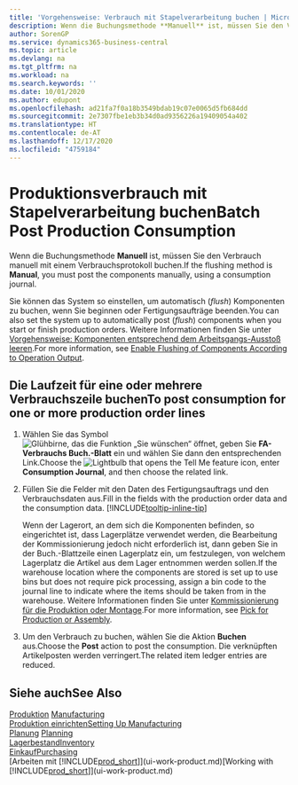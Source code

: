 ```yaml
---
title: 'Vorgehensweise: Verbrauch mit Stapelverarbeitung buchen | Microsoft Docs'
description: Wenn die Buchungsmethode **Manuell** ist, müssen Sie den Verbrauch manuell mit einem Verbrauchsprotokoll buchen.
author: SorenGP
ms.service: dynamics365-business-central
ms.topic: article
ms.devlang: na
ms.tgt_pltfrm: na
ms.workload: na
ms.search.keywords: ''
ms.date: 10/01/2020
ms.author: edupont
ms.openlocfilehash: ad21fa7f0a18b3549bdab19c07e0065d5fb684dd
ms.sourcegitcommit: 2e7307fbe1eb3b34d0ad9356226a19409054a402
ms.translationtype: HT
ms.contentlocale: de-AT
ms.lasthandoff: 12/17/2020
ms.locfileid: "4759184"
---
```

# <a name="batch-post-production-consumption"></a><span data-ttu-id="c1ce2-103">Produktionsverbrauch mit Stapelverarbeitung buchen</span><span class="sxs-lookup"><span data-stu-id="c1ce2-103">Batch Post Production Consumption</span></span>
<span data-ttu-id="c1ce2-104">Wenn die Buchungsmethode **Manuell** ist, müssen Sie den Verbrauch manuell mit einem Verbrauchsprotokoll buchen.</span><span class="sxs-lookup"><span data-stu-id="c1ce2-104">If the flushing method is **Manual**, you must post the components manually, using a consumption journal.</span></span>

<span data-ttu-id="c1ce2-105">Sie können das System so einstellen, um automatisch (*flush*) Komponenten zu buchen, wenn Sie beginnen oder Fertigungsaufträge beenden.</span><span class="sxs-lookup"><span data-stu-id="c1ce2-105">You can also set the system up to automatically post (*flush*) components when you start or finish production orders.</span></span> <span data-ttu-id="c1ce2-106">Weitere Informationen finden Sie unter [Vorgehensweise: Komponenten entsprechend dem Arbeitsgangs-Ausstoß leeren](production-how-to-flush-components-according-to-operation-output.md).</span><span class="sxs-lookup"><span data-stu-id="c1ce2-106">For more information, see [Enable Flushing of Components According to Operation Output](production-how-to-flush-components-according-to-operation-output.md).</span></span>

## <a name="to-post-consumption-for-one-or-more-production-order-lines"></a><span data-ttu-id="c1ce2-107">Die Laufzeit für eine oder mehrere Verbrauchszeile buchen</span><span class="sxs-lookup"><span data-stu-id="c1ce2-107">To post consumption for one or more production order lines</span></span>  
1.  <span data-ttu-id="c1ce2-108">Wählen Sie das Symbol ![Glühbirne, das die Funktion „Sie wünschen“ öffnet](media/ui-search/search_small.png "Tell Me-Funktion"), geben Sie **FA-Verbrauchs Buch.-Blatt** ein und wählen Sie dann den entsprechenden Link.</span><span class="sxs-lookup"><span data-stu-id="c1ce2-108">Choose the ![Lightbulb that opens the Tell Me feature](media/ui-search/search_small.png "Tell me what you want to do") icon, enter **Consumption Journal**, and then choose the related link.</span></span>  
2.  <span data-ttu-id="c1ce2-109">Füllen Sie die Felder mit den Daten des Fertigungsauftrags und den Verbrauchsdaten aus.</span><span class="sxs-lookup"><span data-stu-id="c1ce2-109">Fill in the fields with the production order data and the consumption data.</span></span> [!INCLUDE[tooltip-inline-tip](includes/tooltip-inline-tip_md.md)]  

    <span data-ttu-id="c1ce2-110">Wenn der Lagerort, an dem sich die Komponenten befinden, so eingerichtet ist, dass Lagerplätze verwendet werden, die Bearbeitung der Kommissionierung jedoch nicht erforderlich ist, dann geben Sie in der Buch.-Blattzeile einen Lagerplatz ein, um festzulegen, von welchem Lagerplatz die Artikel aus dem Lager entnommen werden sollen.</span><span class="sxs-lookup"><span data-stu-id="c1ce2-110">If the warehouse location where the components are stored is set up to use bins but does not require pick processing, assign a bin code to the journal line to indicate where the items should be taken from in the warehouse.</span></span> <span data-ttu-id="c1ce2-111">Weitere Informationen finden Sie unter [Kommissionierung für die Produktion oder Montage](warehouse-how-to-pick-for-production.md).</span><span class="sxs-lookup"><span data-stu-id="c1ce2-111">For more information, see [Pick for Production or Assembly](warehouse-how-to-pick-for-production.md).</span></span>  
3.  <span data-ttu-id="c1ce2-112">Um den Verbrauch zu buchen, wählen Sie die Aktion **Buchen** aus.</span><span class="sxs-lookup"><span data-stu-id="c1ce2-112">Choose the **Post** action to post the consumption.</span></span> <span data-ttu-id="c1ce2-113">Die verknüpften Artikelposten werden verringert.</span><span class="sxs-lookup"><span data-stu-id="c1ce2-113">The related item ledger entries are reduced.</span></span>

## <a name="see-also"></a><span data-ttu-id="c1ce2-114">Siehe auch</span><span class="sxs-lookup"><span data-stu-id="c1ce2-114">See Also</span></span>  
<span data-ttu-id="c1ce2-115">[Produktion](production-manage-manufacturing.md)  </span><span class="sxs-lookup"><span data-stu-id="c1ce2-115">[Manufacturing](production-manage-manufacturing.md)  </span></span>  
[<span data-ttu-id="c1ce2-116">Produktion einrichten</span><span class="sxs-lookup"><span data-stu-id="c1ce2-116">Setting Up Manufacturing</span></span>](production-configure-production-processes.md)  
<span data-ttu-id="c1ce2-117">[Planung](production-planning.md)    </span><span class="sxs-lookup"><span data-stu-id="c1ce2-117">[Planning](production-planning.md)    </span></span>  
[<span data-ttu-id="c1ce2-118">Lagerbestand</span><span class="sxs-lookup"><span data-stu-id="c1ce2-118">Inventory</span></span>](inventory-manage-inventory.md)  
[<span data-ttu-id="c1ce2-119">Einkauf</span><span class="sxs-lookup"><span data-stu-id="c1ce2-119">Purchasing</span></span>](purchasing-manage-purchasing.md)  
<span data-ttu-id="c1ce2-120">[Arbeiten mit [!INCLUDE[prod_short](includes/prod_short.md)]](ui-work-product.md)</span><span class="sxs-lookup"><span data-stu-id="c1ce2-120">[Working with [!INCLUDE[prod_short](includes/prod_short.md)]](ui-work-product.md)</span></span>
